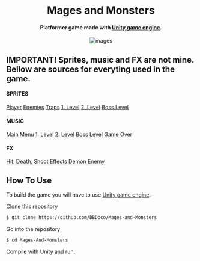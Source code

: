 <h1 align="center">
  Mages and Monsters
  <br>
</h1>

<h4 align="center">Platformer game made with <a href="https://unity.com/" target="_blank">Unity game engine</a>.</h4>

<p align="center">
  <img src="https://media0.giphy.com/media/RDLCaZWMgRYnIzgWqo/giphy.gif?cid=790b7611e09a4fe0ba8d298b8fe2cece2fa0dee5f604ea3c&rid=giphy.gif&ct=g" alt="mages" />
</p>


## IMPORTANT! Sprites, music and FX are not mine. Bellow are sources for everyting used in the game.

<h4>SPRITES</h4>
<a href="https://craftpix.net/freebies/assassin-mage-viking-free-pixel-art-game-heroes/">Player</a>
<a href="https://craftpix.net/freebies/free-rpg-monster-sprites-pixel-art/">Enemies</a>
<a href="https://foozlecc.itch.io/trap-pack">Traps</a>
<a href="https://opengameart.org/content/gothicvania-cemetery-pack/">1. Level</a>
<a href="https://opengameart.org/content/gothicvania-junk-wasteland-environment/">2. Level</a>
<a href="https://opengameart.org/content/gothicvania-church-pack/">Boss Level</a>

<h4>MUSIC</h4>
<a href="https://opengameart.org/content/melodic-gentle-ambient-music">Main Menu</a>
<a href="https://opengameart.org/content/creepy-forest-f">1. Level</a>
<a href="https://opengameart.org/content/dark-ambience-loop">2. Level</a>
<a href="https://opengameart.org/content/battle-themes">Boss Level</a>
<a href="https://opengameart.org/content/game-over-theme">Game Over</a>

<h4>FX</h4>
<a href="https://opengameart.org/content/512-sound-effects-8-bit-style">Hit, Death, Shoot Effects</a>
<a href="https://opengameart.org/content/8-heals-and-buffs-sfx">Demon Enemy</a>



## How To Use

To build the game you will have to use <a href="https://unity.com/" target="_blank">Unity game engine</a>.

Clone this repository
```bash
$ git clone https://github.com/DBDoco/Mages-and-Monsters
```
Go into the repository
```bash
$ cd Mages-And-Monsters
```

Compile with Unity and run.